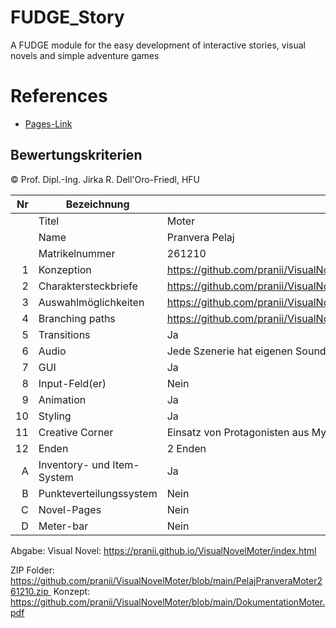 # FUDGE_Story
A FUDGE module for the easy development of interactive stories, visual novels and simple adventure games


# References
- [Pages-Link](https://pranii.github.io/VisualNovelMoter/index.html)

## Bewertungskriterien
© Prof. Dipl.-Ing. Jirka R. Dell'Oro-Friedl, HFU  

| Nr | Bezeichnung           | Inhalt |
|---:|-----------------------|------|
|    | Titel                 |  Moter |
|    | Name                  |  Pranvera Pelaj |
|    | Matrikelnummer        |  261210 |
|  1 | Konzeption     | https://github.com/pranii/VisualNovelMoter/blob/main/DokumentationMoter.pdf                                                                                                                           |
|  2 | Charaktersteckbriefe     | https://github.com/pranii/VisualNovelMoter/blob/main/DokumentationMoter.pdf                                                                                                                                                                                               |
|  3 | Auswahlmöglichkeiten | https://github.com/pranii/VisualNovelMoter/blob/main/DokumentationMoter.pdf                                                                                                                                              |
|  4 | Branching paths                                                                                                                                            |https://github.com/pranii/VisualNovelMoter/blob/main/DokumentationMoter.pdf 
|  5 | Transitions           | Ja                 |
|  6 |         Audio         | Jede Szenerie hat eigenen Sound    // Symbolsound bei zweitem Antagonisten                                     |
|  7 |         GUI            | Ja     |
|  8 | Input-Feld(er)          | Nein              |
| 9 | Animation      | Ja          |
| 10 | Styling          | Ja              |
| 11 | Creative Corner          | Einsatz von Protagonisten aus Mythologien               |
| 12 | Enden            | 2 Enden                       |
|  A | Inventory- und Item-System     | Ja|
|  B | Punkteverteilungssystem     | Nein    |
|  C | Novel-Pages             | Nein                     |
|  D | Meter-bar             | Nein



Abgabe: Visual Novel: https://pranii.github.io/VisualNovelMoter/index.html

ZIP Folder: https://github.com/pranii/VisualNovelMoter/blob/main/PelajPranveraMoter261210.zip 
Konzept: https://github.com/pranii/VisualNovelMoter/blob/main/DokumentationMoter.pdf